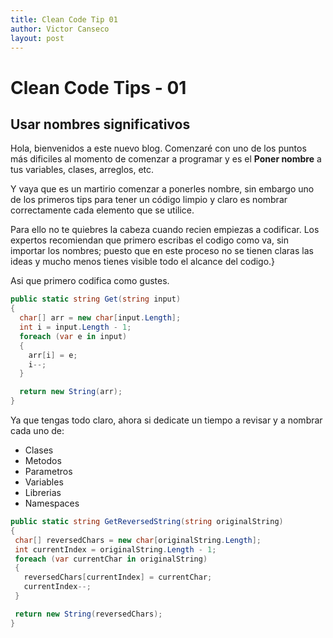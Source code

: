 ```yaml
---
title: Clean Code Tip 01
author: Victor Canseco
layout: post
---
```


# Clean Code Tips - 01

 ## Usar nombres significativos

Hola, bienvenidos a este nuevo blog. Comenzar&eacute; con uno de los puntos m&aacute;s dificiles al momento de comenzar a programar y es el **Poner nombre** a tus variables, clases, arreglos, etc.

Y vaya que es un martirio comenzar a ponerles nombre, sin embargo uno de los primeros tips para tener un c&oacute;digo limpio y claro es nombrar correctamente cada elemento que se utilice.

Para ello no te quiebres la cabeza cuando recien empiezas a codificar. Los expertos recomiendan que primero escribas el codigo como va, sin importar los nombres; puesto que en este proceso no se tienen claras las ideas y mucho menos tienes visible todo el alcance del codigo.}

Asi que primero codifica como gustes.

``` cs
public static string Get(string input)
{
  char[] arr = new char[input.Length];
  int i = input.Length - 1;
  foreach (var e in input)
  {
    arr[i] = e;
    i--;
  }

  return new String(arr);
}
```

Ya que tengas todo claro, ahora si dedicate un tiempo a revisar y a nombrar cada uno de:
 - Clases
 - Metodos
 - Parametros
 - Variables
 - Librerias
 - Namespaces

 ``` cs
 public static string GetReversedString(string originalString)
{
  char[] reversedChars = new char[originalString.Length];
  int currentIndex = originalString.Length - 1;
  foreach (var currentChar in originalString)
  {
    reversedChars[currentIndex] = currentChar;
    currentIndex--;
  }

  return new String(reversedChars);
}

```
